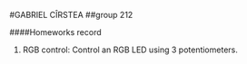 #GABRIEL CÎRSTEA
##group 212

####Homeworks record

1. RGB control: Control an RGB LED using 3 potentiometers.
